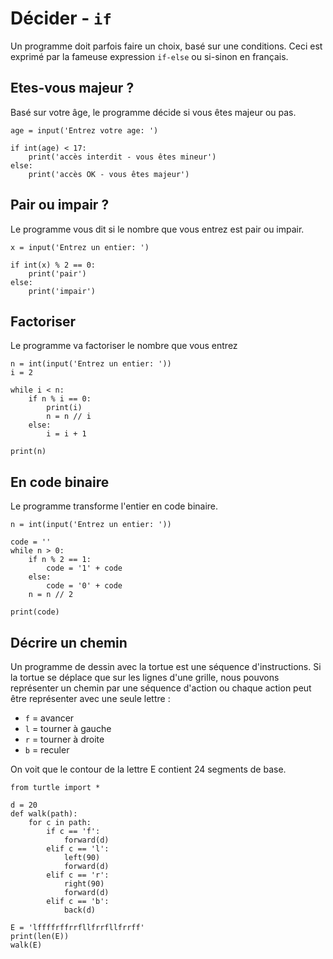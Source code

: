 # Décider - `if`

Un programme doit parfois faire un choix, basé sur une conditions. Ceci est exprimé par la fameuse expression `if-else` ou si-sinon en français.

## Etes-vous majeur ?

Basé sur votre âge, le programme décide si vous êtes majeur ou pas.

```{codeplay}
age = input('Entrez votre age: ')

if int(age) < 17:
    print('accès interdit - vous êtes mineur')
else:
    print('accès OK - vous êtes majeur')
```

## Pair ou impair ?

Le programme vous dit si le nombre que vous entrez est pair ou impair.

```{codeplay}
x = input('Entrez un entier: ')

if int(x) % 2 == 0:
    print('pair')
else:
    print('impair')
```

## Factoriser

Le programme va factoriser le nombre que vous entrez

```{codeplay}
n = int(input('Entrez un entier: '))
i = 2

while i < n:
    if n % i == 0:
        print(i)
        n = n // i 
    else:
        i = i + 1

print(n)
```

## En code binaire

Le programme transforme l'entier en code binaire.

```{codeplay}
n = int(input('Entrez un entier: '))

code = ''
while n > 0:
    if n % 2 == 1:
        code = '1' + code
    else:
        code = '0' + code
    n = n // 2

print(code)
```

## Décrire un chemin

Un programme de dessin avec la tortue est une séquence d'instructions. Si la tortue se déplace que sur les lignes d'une grille, nous pouvons représenter un chemin par une séquence d'action ou chaque action peut être représenter avec une seule lettre :

- `f` = avancer
- `l` = tourner à gauche
- `r` = tourner à droite
- `b` = reculer

On voit que le contour de la lettre E contient 24 segments de  base.

```{codeplay}
from turtle import *

d = 20
def walk(path):
    for c in path:
        if c == 'f':
            forward(d)
        elif c == 'l':
            left(90)
            forward(d)
        elif c == 'r':
            right(90)
            forward(d)
        elif c == 'b':
            back(d)

E = 'lffffrffrrfllfrrfllfrrff'
print(len(E)) 
walk(E)
```

```{codeplay}

```

```{codeplay}

```

```{codeplay}

```

```{codeplay}

```
